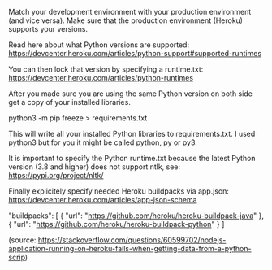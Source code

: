 Match your development environment with your production environment (and vice versa). Make sure that the production environment (Heroku) supports your versions.

Read here about what Python versions are supported:
https://devcenter.heroku.com/articles/python-support#supported-runtimes

You can then lock that version by specifying a runtime.txt:
https://devcenter.heroku.com/articles/python-runtimes

After you made sure you are using the same Python version on both side get a copy of your installed libraries.

python3 -m pip freeze > requirements.txt

This will write all your installed Python libraries to requirements.txt. I used python3 but for you it might be called python, py or py3.

It is important to specify the Python runtime.txt because the latest Python version (3.8 and higher) does not support ntlk, see: https://pypi.org/project/nltk/

Finally explicitely specify needed Heroku buildpacks via app.json:
https://devcenter.heroku.com/articles/app-json-schema

"buildpacks": [
  {
    "url": "https://github.com/heroku/heroku-buildpack-java"
  },
  {
    "url": "https://github.com/heroku/heroku-buildpack-python"
  }
]


(source: https://stackoverflow.com/questions/60599702/nodejs-application-running-on-heroku-fails-when-getting-data-from-a-python-scrip)